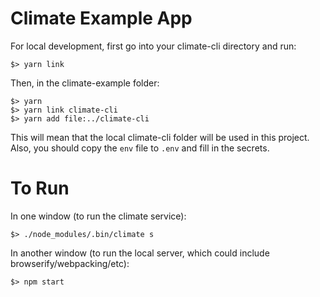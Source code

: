 # Climate Example App

For local development, first go into your climate-cli directory and run:
```
$> yarn link
```

Then, in the climate-example folder:
```
$> yarn
$> yarn link climate-cli
$> yarn add file:../climate-cli
```

This will mean that the local climate-cli folder will be used in this project.  Also, you should copy the `env` file to `.env` and fill in the secrets.

# To Run

In one window (to run the climate service):
```
$> ./node_modules/.bin/climate s
```

In another window (to run the local server, which could include browserify/webpacking/etc):
```
$> npm start
```